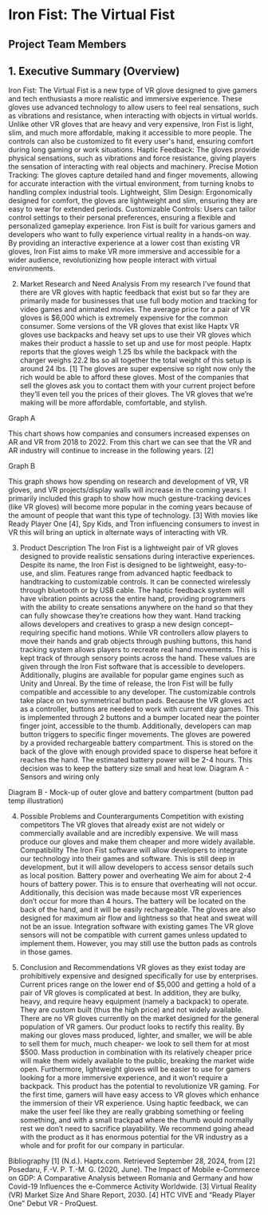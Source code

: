 # Iron Fist: The Virtual Fist
## Project Team Members

## 1. Executive Summary (Overview)
Iron Fist: The Virtual Fist is a new type of VR glove designed to give gamers and tech enthusiasts a more realistic and immersive experience. These gloves use advanced technology to allow users to feel real sensations, such as vibrations and resistance, when interacting with objects in virtual worlds. Unlike other VR gloves that are heavy and very expensive, Iron Fist is light, slim, and much more affordable, making it accessible to more people. The controls can also be customized to fit every user's hand, ensuring comfort during long gaming or work situations.
Haptic Feedback: The gloves provide physical sensations, such as vibrations and force resistance,  giving players the sensation of interacting with real objects and machinery.
Precise Motion Tracking:  The gloves capture detailed hand and finger movements, allowing for accurate interaction with the virtual environment,  from turning knobs to handling complex industrial tools.
Lightweight, Slim Design:  Ergonomically designed for comfort, the gloves are lightweight and slim,  ensuring they are easy to wear for extended periods.
Customizable Controls:  Users can tailor control settings to their personal preferences,  ensuring a flexible and personalized gameplay experience.
Iron Fist is built for various gamers and developers who want to fully experience virtual reality in a hands-on way. By providing an interactive experience at a lower cost than existing VR gloves, Iron Fist aims to make VR more immersive and accessible for a wider audience, revolutionizing how people interact with virtual environments.

2. Market Research and Need Analysis
From my research I've found that there are VR gloves with haptic feedback that exist but so far they are primarily made for businesses that use full body motion and tracking for video games and animated movies. The average price for a pair of VR gloves is $6,000 which is extremely expensive for the common consumer. Some versions of the VR gloves that exist like Haptx VR gloves use backpacks and heavy set ups to use their VR gloves which makes their product a hassle to set up and use for most people. Haptx reports that the gloves weigh 1.25 lbs while the backpack with the charger weighs 22.2 lbs so all together the total weight of this setup is around 24 lbs. [1]
The gloves are super expensive so right now only the rich would be able to afford these gloves. Most of the companies that sell the gloves ask you to contact them with your current project before they’ll even tell you the prices of their gloves. The VR gloves that we’re making will be more affordable, comfortable, and stylish.

Graph A

This chart shows how companies and consumers increased expenses on AR and VR from 2018 to 2022. From this chart we can see that the VR and AR industry will continue to increase in the following years. [2]

Graph B

This graph shows how spending on research and development of VR, VR gloves, and VR projects/display walls will increase in the coming years. I primarily included this graph to show how much gesture-tracking devices (like VR gloves) will become more popular in the coming years because of the amount of people that want this type of technology. [3] With movies like Ready Player One [4], Spy Kids, and Tron influencing consumers to invest in VR this will bring an uptick in alternate ways of interacting with VR.

3. Product Description
The Iron Fist is a lightweight pair of VR gloves designed to provide realistic sensations during interactive experiences. Despite its name, the Iron Fist is designed to be lightweight, easy-to-use, and slim. Features range from advanced haptic feedback to handtracking to customizable controls. It can be connected wirelessly through bluetooth or by USB cable.
The haptic feedback system will have vibration points across the entire hand, providing programmers with the ability to create sensations anywhere on the hand so that they can fully showcase they’re creations how they want.
Hand tracking allows developers and creatives to grasp a new design concept–requiring specific hand motions. While VR controllers allow players to move their hands and grab objects through pushing buttons, this hand tracking system allows players to recreate real hand movements. This is kept track of through sensory points across the hand. These values are given through the Iron Fist software that is accessible to developers. Additionally, plugins are available for popular game engines such as Unity and Unreal. By the time of release, the Iron Fist will be fully compatible and accessible to any developer.
The customizable controls take place on two symmetrical button pads. Because the VR gloves act as a controller, buttons are needed to work with current day games. This is implemented through 2 buttons and a bumper located near the pointer finger joint, accessible to the thumb. Additionally, developers can map button triggers to specific finger movements.
The gloves are powered by a provided rechargeable battery compartment. This is stored on the back of the glove with enough provided space to disperse heat before it reaches the hand. The estimated battery power will be 2-4 hours. This decision was to keep the battery size small and heat low.
Diagram A - Sensors and wiring only

Diagram B - Mock-up of outer glove and battery compartment (button pad temp illustration)


4. Possible Problems and Counterarguments
Competition with existing competitors
The VR gloves that already exist are not widely or commercially available and are incredibly expensive. We will mass produce our gloves and make them cheaper and more widely available.
Compatibility
The Iron Fist software will allow developers to integrate our technology into their games and software. This is still deep in development, but it will allow developers to access sensor details such as local position.
Battery power and overheating
We aim for about 2-4 hours of battery power. This is to ensure that overheating will not occur. Additionally, this decision was made because most VR experiences don’t occur for more than 4 hours. 
The battery will be located on the back of the hand, and it will be easily rechargeable. The gloves are also designed for maximum air flow and lightness so that heat and sweat will not be an issue.
Integration software with existing games
The VR glove sensors will not be compatible with current games unless updated to implement them. However, you may still use the button pads as controls in those games.

5. Conclusion and Recommendations
VR gloves as they exist today are prohibitively expensive and designed specifically for use by enterprises. Current prices range on the lower end of $5,000 and getting a hold of a pair of VR gloves is complicated at best. In addition, they are bulky, heavy, and require heavy equipment (namely a backpack) to operate. They are custom built (thus the high price) and not widely available. There are no VR gloves currently on the market designed for the general population of VR gamers.
Our product looks to rectify this reality. By making our gloves mass produced, lighter, and smaller, we will be able to sell them for much, much cheaper- we look to sell them for at most $500. Mass production in combination with its relatively cheaper price will make them widely available to the public, breaking the market wide open. Furthermore, lightweight gloves will be easier to use for gamers looking for a more immersive experience, and it won’t require a backpack.
This product has the potential to revolutionize VR gaming. For the first time, gamers will have easy access to VR gloves which enhance the immersion of their VR experience. Using haptic feedback, we can make the user feel like they are really grabbing something or feeling something, and with a small trackpad where the thumb would normally rest we don’t need to sacrifice playability.
We recommend going ahead with the product as it has enormous potential for the VR industry as a whole and for profit for our company in particular.

Bibliography
[1] (N.d.). Haptx.com. Retrieved September 28, 2024, from 
[2] Posedaru, F.-V. P. T.-M. G. (2020, June). The Impact of Mobile e-Commerce on GDP: A Comparative Analysis between Romania and Germany and how Covid-19 Influences the e-Commerce Activity Worldwide. 
[3] Virtual Reality (VR) Market Size And Share Report, 2030. 
[4] HTC VIVE and “Ready Player One” Debut VR - ProQuest.
